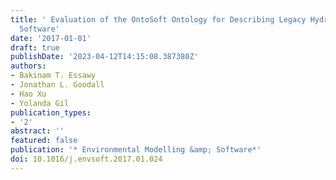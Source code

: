 ```yaml
---
title: ' Evaluation of the OntoSoft Ontology for Describing Legacy Hydrologic Modeling
  Software'
date: '2017-01-01'
draft: true
publishDate: '2023-04-12T14:15:08.387380Z'
authors:
- Bakinam T. Essawy
- Jonathan L. Goodall
- Hao Xu
- Yolanda Gil
publication_types:
- '2'
abstract: ''
featured: false
publication: '* Environmental Modelling &amp; Software*'
doi: 10.1016/j.envsoft.2017.01.024
---
```


